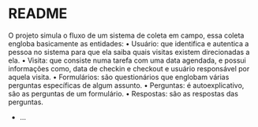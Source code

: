 # README

O projeto simula o fluxo de um sistema de coleta em campo, essa coleta engloba basicamente
as entidades:
• Usuário: que identifica e autentica a pessoa no sistema para que ela saiba quais visitas
existem direcionadas a ela.
• Visita: que consiste numa tarefa com uma data agendada, e possui informações como,
data de checkin e checkout e usuário responsável por aquela visita.
• Formulários: são questionários que englobam várias perguntas específicas de algum
assunto.
• Perguntas: é autoexplicativo, são as perguntas de um formulário.
• Respostas: são as respostas das perguntas.

* ...
